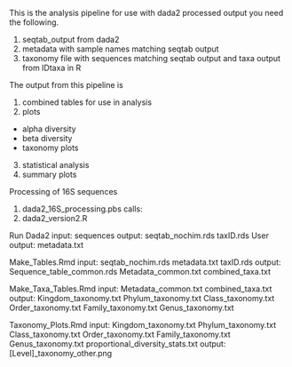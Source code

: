 This is the analysis pipeline for use with dada2 processed output 
you need the following. 
1) seqtab_output from dada2
2) metadata with sample names matching seqtab output
3) taxonomy file with sequences matching seqtab output and taxa output from IDtaxa in R

The output from this pipeline is
1) combined tables for use in analysis
2) plots
 - alpha diversity
 - beta diversity
 - taxonomy plots
3) statistical analysis
4) summary plots


Processing of 16S sequences
1) dada2_16S_processing.pbs
calls:
2) dada2_version2.R


Run Dada2
	input: sequences
	output: seqtab_nochim.rds
			taxID.rds
User
	output: metadata.txt

Make_Tables.Rmd
	input: 	seqtab_nochim.rds
			metadata.txt
			taxID.rds
	output:	Sequence_table_common.rds
			Metadata_common.txt
			combined_taxa.txt

Make_Taxa_Tables.Rmd
	input: 	Metadata_common.txt
			combined_taxa.txt
	output:	Kingdom_taxonomy.txt
			Phylum_taxonomy.txt
			Class_taxonomy.txt
			Order_taxonomy.txt
			Family_taxonomy.txt
			Genus_taxonomy.txt

Taxonomy_Plots.Rmd
	input:	Kingdom_taxonomy.txt
			Phylum_taxonomy.txt
			Class_taxonomy.txt
			Order_taxonomy.txt
			Family_taxonomy.txt
			Genus_taxonomy.txt
			proportional_diversity_stats.txt
	output:	[Level]_taxonomy_other.png
